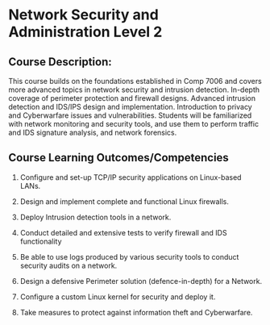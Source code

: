  # Network Security and Administration Level 2 
 ## Course Description:

This course builds on the foundations established in Comp 7006 and covers more advanced topics in network security and intrusion detection. In-depth coverage of perimeter protection and firewall designs. Advanced intrusion detection and IDS/IPS design and implementation. Introduction to privacy and Cyberwarfare issues and vulnerabilities. Students will be familiarized with network monitoring and security tools, and use them to perform traffic and IDS signature analysis, and network forensics.

## Course Learning Outcomes/Competencies

1. Configure and set-up TCP/IP security applications on Linux-based LANs.

2. Design and implement complete and functional Linux firewalls.

3. Deploy Intrusion detection tools in a network.

4. Conduct detailed and extensive tests to verify firewall and IDS functionality

5. Be able to use logs produced by various security tools to conduct security audits on a network.

6. Design a defensive Perimeter solution (defence-in-depth) for a Network.

7. Configure a custom Linux kernel for security and deploy it.

8. Take measures to protect against information theft and Cyberwarfare.
